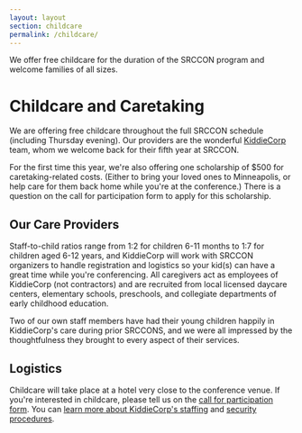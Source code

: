 ```yaml
---
layout: layout
section: childcare
permalink: /childcare/
---
```


<p class="big-lead">We offer free childcare for the duration of the SRCCON program and welcome families of all sizes.</p>

# Childcare and Caretaking

We are offering free childcare throughout the full SRCCON schedule (including Thursday evening). Our providers are the wonderful [KiddieCorp](https://www.kiddiecorp.com/)  team, whom we welcome back for their fifth year at SRCCON.

For the first time this year, we're also offering one scholarship of $500 for caretaking-related costs. (Either to bring your loved ones to Minneapolis, or help care for them back home while you're at the conference.) There is a question on the call for participation form to apply for this scholarship.

## Our Care Providers

Staff-to-child ratios range from 1:2 for children 6-11 months to 1:7 for children aged 6-12 years, and KiddieCorp will work with SRCCON organizers to handle registration and logistics so your kid(s) can have a great time while you're conferencing. All caregivers act as employees of KiddieCorp (not contractors) and are recruited from local licensed daycare centers, elementary schools, preschools, and collegiate departments of early childhood education.

Two of our own staff members have had their young children happily in KiddieCorp's care during prior SRCCONS, and we were all impressed by the thoughtfulness they brought to every aspect of their services.

## Logistics

Childcare will take place at a hotel very close to the conference venue. If you're interested in childcare, please tell us on the [call for participation form](/participation/form/). You can [learn more about KiddieCorp's staffing](https://www.kiddiecorp.com/staffselect.html) and [security procedures](https://www.kiddiecorp.com/security.html).
